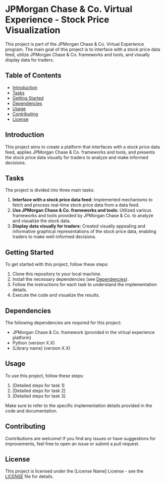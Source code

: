 # JPMorgan Chase & Co. Virtual Experience - Stock Price Visualization


This project is part of the JPMorgan Chase & Co. Virtual Experience program. The main goal of this project is to interface with a stock price data feed, utilize JPMorgan Chase & Co. frameworks and tools, and visually display data for traders.

## Table of Contents
- [Introduction](#introduction)
- [Tasks](#tasks)
- [Getting Started](#getting-started)
- [Dependencies](#dependencies)
- [Usage](#usage)
- [Contributing](#contributing)
- [License](#license)

## Introduction
This project aims to create a platform that interfaces with a stock price data feed, applies JPMorgan Chase & Co. frameworks and tools, and presents the stock price data visually for traders to analyze and make informed decisions.

## Tasks
The project is divided into three main tasks:
1. **Interface with a stock price data feed:** Implemented mechanisms to fetch and process real-time stock price data from a data feed.
2. **Use JPMorgan Chase & Co. frameworks and tools:** Utilized various frameworks and tools provided by JPMorgan Chase & Co. to analyze and visualize the stock data.
3. **Display data visually for traders:** Created visually appealing and informative graphical representations of the stock price data, enabling traders to make well-informed decisions.

## Getting Started
To get started with this project, follow these steps:

1. Clone this repository to your local machine.
2. Install the necessary dependencies (see [Dependencies](#dependencies)).
3. Follow the instructions for each task to understand the implementation details.
4. Execute the code and visualize the results.

## Dependencies
The following dependencies are required for this project:

- JPMorgan Chase & Co. framework (provided in the virtual experience platform)
- Python (version X.X)
- [Library name] (version X.X)

## Usage
To use this project, follow these steps:

1. [Detailed steps for task 1]
2. [Detailed steps for task 2]
3. [Detailed steps for task 3]

Make sure to refer to the specific implementation details provided in the code and documentation.

## Contributing
Contributions are welcome! If you find any issues or have suggestions for improvements, feel free to open an issue or submit a pull request.

## License
This project is licensed under the [License Name] License - see the [LICENSE](LICENSE) file for details.
